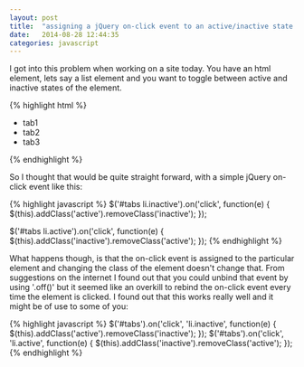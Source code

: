 ```yaml
---
layout: post
title:  "assigning a jQuery on-click event to an active/inactive state of an element"
date:   2014-08-28 12:44:35
categories: javascript
---
```

I got into this problem when working on a site today.
You have an html element, lets say a list element and you want to toggle between active and inactive states of the element.

{% highlight html %}
  <ul id='tabs'>
    <li class='inactive'>tab1</li>
    <li class='inactive'>tab2</li>
    <li class='inactive'>tab3</li>
  </ul>
{% endhighlight %}

So I thought that would be quite straight forward, with a simple jQuery on-click event like this:

{% highlight javascript %}
$('#tabs li.inactive').on('click', function(e) {
    $(this).addClass('active').removeClass('inactive');
});

$('#tabs li.active').on('click', function(e) {
    $(this).addClass('inactive').removeClass('active');
});
{% endhighlight %}

What happens though, is that the on-click event is assigned to the particular element and changing the class of the element doesn't change that. From suggestions on the internet I found out that you could unbind that event by using '.off()' but it seemed like an overkill to rebind the on-click event every time the element is clicked.
I found out that this works really well and it might be of use to some of you:

{% highlight javascript %}
$('#tabs').on('click', 'li.inactive', function(e) {
    $(this).addClass('active').removeClass('inactive');
});
$('#tabs').on('click', 'li.active', function(e) {
    $(this).addClass('inactive').removeClass('active');
});
{% endhighlight %}